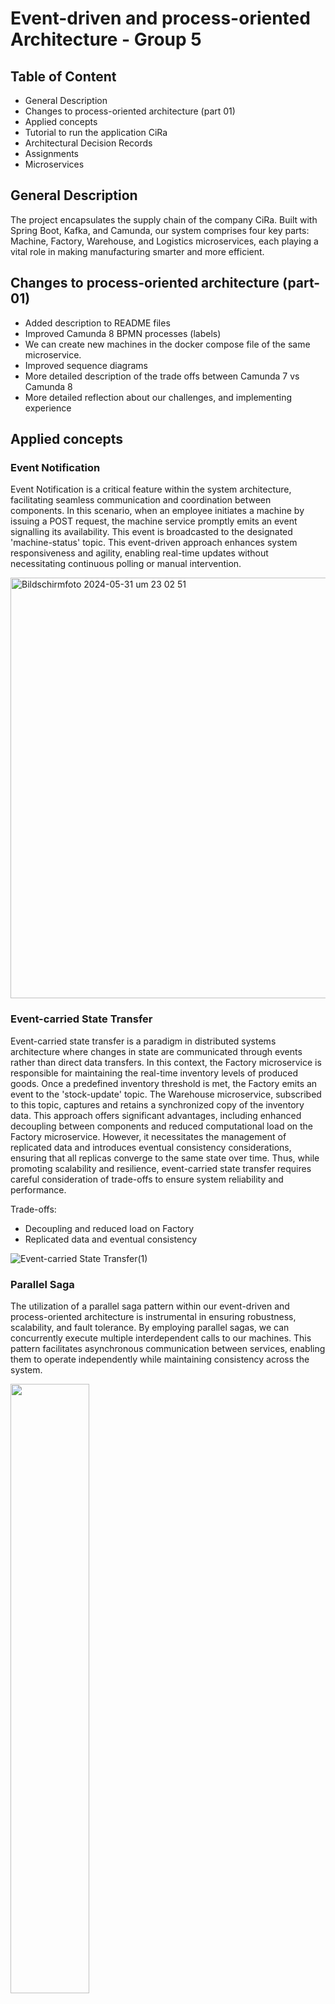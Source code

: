 # Event-driven and process-oriented Architecture - Group 5

## Table of Content
* General Description
* Changes to process-oriented architecture (part 01)
* Applied concepts
* Tutorial to run the application CiRa
* Architectural Decision Records
* Assignments
* Microservices

## General Description

The project encapsulates the supply chain of the company CiRa. Built with Spring Boot, Kafka, and
Camunda, our system comprises four key parts: Machine, Factory, Warehouse, and Logistics
microservices, each playing a vital role in making manufacturing smarter and more efficient.

## Changes to process-oriented architecture (part-01)

* Added description to README files
* Improved Camunda 8 BPMN processes (labels)
* We can create new machines in the docker compose file of the same microservice.
* Improved sequence diagrams
* More detailed description of the trade offs between Camunda 7 vs Camunda 8 
* More detailed reflection about our challenges, and implementing experience

## Applied concepts

### Event Notification

Event Notification is a critical feature within the system architecture, facilitating seamless
communication and coordination between components. In this scenario, when an employee
initiates a machine by issuing a POST request, the machine service promptly emits an event
signalling its availability. This event is broadcasted to the designated 'machine-status' topic.
This event-driven approach enhances system responsiveness and agility, enabling real-time updates
without necessitating continuous polling or manual intervention.

<img width="673" alt="Bildschirmfoto 2024-05-31 um 23 02 51" src="https://github.com/nikokelx/event-driven_and_process-oriented-architecture_group-5/assets/95875428/9322ca73-a9a3-4425-b3b6-f0cc41b65ab8">

### Event-carried State Transfer

Event-carried state transfer is a paradigm in distributed systems architecture where changes in state
are communicated through events rather than direct data transfers. In this context, the Factory
microservice is responsible for maintaining the real-time inventory levels of produced goods. Once
a predefined inventory threshold is met, the Factory emits an event to the 'stock-update' topic. The
Warehouse microservice, subscribed to this topic, captures and retains a synchronized copy of the
inventory data.
This approach offers significant advantages, including enhanced decoupling between components
and reduced computational load on the Factory microservice. However, it necessitates the
management of replicated data and introduces eventual consistency considerations, ensuring that
all replicas converge to the same state over time. Thus, while promoting scalability and resilience,
event-carried state transfer requires careful consideration of trade-offs to ensure system reliability
and performance.

Trade-offs:
* Decoupling and reduced load on Factory
* Replicated data and eventual consistency

![Event-carried State Transfer(1)](https://github.com/nikokelx/event-driven_and_process-oriented-architecture_group-5/assets/95875428/73cb995a-6627-4a6c-b568-f5fed1a59f8e)

### Parallel Saga

The utilization of a parallel saga pattern within our event-driven and process-oriented architecture
is instrumental in ensuring robustness, scalability, and fault tolerance. By employing parallel sagas,
we can concurrently execute multiple interdependent calls to our machines. This pattern facilitates
asynchronous communication between services, enabling them to operate independently while
maintaining consistency across the system.

<img src="https://github.com/nikokelx/event-driven_and_process-oriented-architecture_group-5/assets/95875428/7bf49bef-03ac-4d63-8320-8311679d82ba" width="50%"> 

### Anthology Saga

The integration of the Anthology Saga pattern brings substantial advantages in managing complex
workflows with multiple related processes. By adopting the Anthology Saga, we can orchestrate
cohesive sequences of events across various services, ensuring consistency and reliability
throughout. This pattern allows us to group related sagas under a common overarching saga,
facilitating better organization and coordination of business processes. With the Anthology Saga,
we can handle intricate scenarios with ease, as it provides a structured approach to managing
dependencies and interactions between different saga instances. We use this pattern for our
“Supply Chain” process.

<img src="https://github.com/nikokelx/event-driven_and_process-oriented-architecture_group-5/assets/95875428/a978ae3c-2964-4966-8033-7a5663347101" width="50%"> 

### Stateful Resilience Pattern - Human Intervention

In the Human Intervention pattern the system is designed to gracefully handle exceptional situations
by involving human intervention when necessary. When a critical error occurs that cannot be
resolved automatically or through traditional retry mechanisms, the system leads to human
operators for manual resolution. This pattern ensures that complex or ambiguous errors can be
addressed by human expertise, maintaining the integrity and reliability of the system. In our system
this pattern is used to make a decision about a further transfer in case of a transfer truck accident.

<img width="1142" alt="Bildschirmfoto 2024-05-31 um 23 01 52" src="https://github.com/nikokelx/event-driven_and_process-oriented-architecture_group-5/assets/95875428/d37a5ffe-b912-47e7-8d25-e649c312135c">

### Stateful Resilience Pattern - Stateful retry

In the Stateful Retry pattern within event-driven architecture, resilience is achieved by implementing
a stateful mechanism for retrying failed service tasks. Specifically, each service task is retried up to
three times upon encountering a failure. This approach aims to improve the robustness and fault
tolerance of the system by allowing failed tasks to be automatically retried.

<img width="396" alt="Bildschirmfoto 2024-05-31 um 23 00 10" src="https://github.com/nikokelx/event-driven_and_process-oriented-architecture_group-5/assets/95875428/d1b257a8-7734-4376-a308-31f96ad49e17">

### Outbox pattern

We implemented the Outbox pattern. Here, the Factory microservice listens for new machine fill levels. In the same transaction, the microservice saves the machine fill level in the database and adds a new entry to the end of the Outbox. Finally, a message relay reads the entry and sends the information further.

<img width="685" alt="Bildschirmfoto 2024-05-31 um 23 00 59" src="https://github.com/nikokelx/event-driven_and_process-oriented-architecture_group-5/assets/95875428/c4d0bacb-08e5-4fb0-8b61-86f9a6d8172c">

### Event Processor - Topology

#### Event Processor - Example of a Kafka Stream Consumer

<img width="1064" alt="grafik" src="https://github.com/nikokelx/event-driven_and_process-oriented-architecture_group-5/assets/95875428/e9ca8a8d-1fbd-41c8-96dc-a7b17e136219">

#### Event Processor - Router (Map)

<img width="1064" alt="grafik" src="https://github.com/nikokelx/event-driven_and_process-oriented-architecture_group-5/assets/95875428/1073a31a-6287-4436-9532-d528292b3503">

#### Event Processor - Filter

<img width="1064" alt="Bildschirmfoto 2024-06-01 um 07 43 40" src="https://github.com/nikokelx/event-driven_and_process-oriented-architecture_group-5/assets/95875428/f0dab00f-7128-4d2d-b367-66aa88e001bf">

#### Event Processor - Tumbling Window

<img width="1064" alt="Bildschirmfoto 2024-05-31 um 23 08 14" src="https://github.com/nikokelx/event-driven_and_process-oriented-architecture_group-5/assets/95875428/727e0d10-93dc-4c65-b3dc-cf3e0bbc6226">

#### Event Processor - KTable, Aggregate, and Suppress

<img width="1064" alt="Bildschirmfoto 2024-05-31 um 23 08 33" src="https://github.com/nikokelx/event-driven_and_process-oriented-architecture_group-5/assets/95875428/b3bcd159-d31f-4ce6-84b6-27f18d630f61">

#### Event Processor - Remap

<img width="1064" alt="Bildschirmfoto 2024-05-31 um 23 09 45" src="https://github.com/nikokelx/event-driven_and_process-oriented-architecture_group-5/assets/95875428/5f2b62b7-cd70-4c56-b991-aed2dd4ba72d">

#### Event Processor - Time Extractor

<img width="1064" alt="Bildschirmfoto 2024-05-31 um 23 10 37" src="https://github.com/nikokelx/event-driven_and_process-oriented-architecture_group-5/assets/95875428/be5b6090-f633-40ca-9557-d7d47d8a2a26">

#### Event Processor - For Each

<img width="1064" alt="Bildschirmfoto 2024-05-31 um 23 09 57" src="https://github.com/nikokelx/event-driven_and_process-oriented-architecture_group-5/assets/95875428/c758dc92-0e01-48de-a7d3-42f8b049370f">

## Tutorial to run the application CiRa
1. Go to the path /project/.

2. Execute the command for process-oriented architecture (a)
```
docker-compose up --build
```

2. Execute the command for event-driven architecture (b)
```
docker-compose -f docker-compose-kstreams.yml up --build
```

3a. Run the process on Camunda 8

OR

3b. Start Kafka Streams
```
POST Request to Machine X && POST Request start production line stream
```

### Note: Please do not run it simultaneously. Either run step 3 or step 4. Afterwards, restart the application.

## Architectural Decision Records
* [Architecture/Decisions](https://github.com/nikokelx/event-driven_and_process-oriented-architecture_group-5/tree/main/doc/architecture/decisions)

## Assignments
* [Assignment 01](https://github.com/nikokelx/event-driven_and_process-oriented-architecture_group-5/tree/main/assignments/assignment-1)
* [Assignment 02](https://github.com/nikokelx/event-driven_and_process-oriented-architecture_group-5/tree/main/assignments/assignment-2)
* [Assignment 03](https://github.com/nikokelx/event-driven_and_process-oriented-architecture_group-5/tree/main/assignments/assignment-3)
* [Assignment 04](https://github.com/nikokelx/event-driven_and_process-oriented-architecture_group-5/tree/main/assignments/assignment-4)
* [Assignment 05]()
* [Assignment 06]()

## Microservices
* [Factory](https://github.com/nikokelx/event-driven_and_process-oriented-architecture_group-5/tree/main/project/factory)
* [Warehouse](https://github.com/nikokelx/event-driven_and_process-oriented-architecture_group-5/tree/main/project/warehouse)
* [Logistics](https://github.com/nikokelx/event-driven_and_process-oriented-architecture_group-5/tree/main/project/logistics)
* [Machines](https://github.com/nikokelx/event-driven_and_process-oriented-architecture_group-5/tree/main/project/machines)
